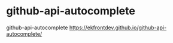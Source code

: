 # github-api-autocomplete
github-api-autocomplete
https://ekfrontdev.github.io/github-api-autocomplete/
